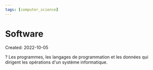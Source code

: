 ```yaml
---
tags: [computer_science] 
---
```

# Software
Created: 2022-10-05

?
Les programmes, les langages de programmation et les données qui dirigent les opérations d'un système informatique.
<!--SR:!2023-08-11,175,230-->